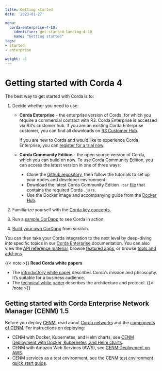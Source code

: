 ```yaml
---
title: Getting started
date: '2023-01-27'

menu:
  corda-enterprise-4-10:
    identifier: get-started-landing-4-10
    name: "Getting started"
tags:
- started
- enterprise

weight: -1
---
```


# Getting started with Corda 4
The best way to get started with Corda is to:
1. Decide whether you need to use:
   * **Corda Enterprise** - the enterprise version of Corda, for which you require a commercial contract with R3. Corda Enterprise is accessed via R3's customer hub. If you are an existing Corda Enterprise customer, you can find all downloads on [R3 Customer Hub](https://customerhub.r3.com/s/).

     If you are new to Corda and would like to experience Corda Enterprise, you can [register for a trial now](https://www.corda.net/get-corda/).
   * **Corda Community Edition** - the open source version of Corda, which you can build on now. To use Corda Community Edition, you can access the latest version in one of three ways:
     * Clone the [Github repository](https://github.com/corda/corda), then follow the tutorials to set up your nodes and developer environment.
     * Download the latest Corda Community Edition `.tar` [file](https://download.corda.net/corda-community-edition/4.10/community-4.10.tar) that contains the required Corda `.jars`. 
     * Use the Docker image and accompanying guide from the [Docker Hub](https://hub.docker.com/repository/docker/corda/community).

2. Familiarize yourself with the [Corda key concepts](../../enterprise/about-corda/corda-key-concepts.md). 
3. Run a [sample CorDapp](../../community/tutorial-cordapp.md) to see Corda in action. 
4. [Build your own CorDapp](../../community/building-a-cordapp-index.md) from scratch.

You can then take your Corda integration to the next level by deep-diving into specific topics in our [Corda Enterprise](../../enterprise.html) documentation. You can also view the [API reference material](../../../../../api-ref.html), browse [featured apps](../../../../../apps.html), or browse [tools and add-ons](../../../../../tools.html).

{{< note >}}
<b>Read Corda white papers</b>
* The [introductory white paper](https://www.r3.com/white-papers/the-corda-platform-an-introduction-whitepaper/) describes Corda’s mission and philosophy. It’s suitable for a business audience.
* The [technical white paper](https://www.r3.com/white-papers/corda-technical-whitepaper/) describes the architecture and protocol.
{{< /note >}}

## Getting started with Corda Enterprise Network Manager (CENM) 1.5

Before you deploy [CENM](../../../../corda/1.5/cenm/_index.md), read about [Corda networks](../../../../corda/1.5/cenm/corda-networks.md) and the [components of CENM](../../../../corda/1.5/cenm/enm-components.md). For instructions on deploying:
* CENM with Docker, Kubernetes, and Helm charts, see [CENM Deployment with Docker, Kubernetes, and Helm charts](../../../..//corda/1.5/cenm/deployment-kubernetes.md).
* CENM with Amazon Web Services (AWS), see [CENM Deployment on AWS](../../../../corda/1.5/cenm/aws-deployment-guide.md).
* CENM services as a test environment, see the [CENM test environment quick start guide](../../../../corda/1.5/cenm/quick-start.md).
